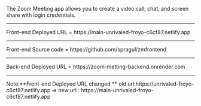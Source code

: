 The Zoom Meeting app allows you to create a video call, chat, and screen share with login credentials.
<hr>
Front-end Deployed URL = https://main-unrivaled-froyo-c6cf87.netlify.app
<hr>
Front-end Source code = https://github.com/spragul/zmfrontend
<hr>
Back-end Deployed URL = https://zoom-metting-backend.onrender.com
<hr>
Note:**Front-end Deployed URL changed **
old url:https://unrivaled-froyo-c6cf87.netlify.app  =>  
new url : https://main-unrivaled-froyo-c6cf87.netlify.app
